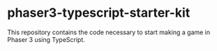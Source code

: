 # phaser3-typescript-starter-kit
This repository contains the code necessary to start making a game in Phaser 3 using TypeScript.
